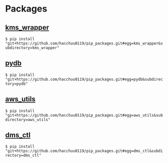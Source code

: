 # Packages
## [kms_wrapper](https://github.com/hacchuu0119/pip_packages/tree/master/kms_wrapper)
`$ pip install "git+https://github.com/hacchuu0119/pip_packages.git#egg=kms_wrapper&subdirectory=kms_wrapper"`

## [pydb](https://github.com/hacchuu0119/pip_packages/tree/master/pydb)
`$ pip install "git+https://github.com/hacchuu0119/pip_packages.git#egg=pydb&subdirectory=pydb"`

## [aws_utils](https://github.com/hacchuu0119/pip_packages/tree/master/aws_utils)
`$ pip install "git+https://github.com/hacchuu0119/pip_packages.git#egg=aws_utils&subdirectory=aws_utils"`

## [dms_ctl](https://github.com/hacchuu0119/pip_packages/tree/master/dms_ctl)
`$ pip install  "git+https://github.com/hacchuu0119/pip_packages.git#egg=dms_ctl&subdirectory=dms_ctl"`
